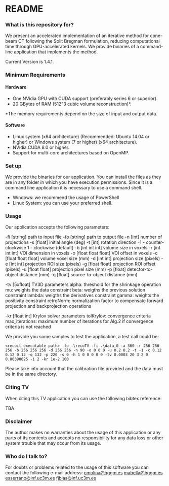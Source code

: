 # README #


### What is this repository for? ###
We present an accelerated implementation of an iterative method for cone-beam CT following the Split Bregman formulation, reducing computational time through GPU-accelerated kernels.
We provide binaries of a command-line application that implements the method. 


Current Version is 1.4.1. 


### Minimum Requirements ###

#### Hardware #####

* One NVidia GPU with CUDA support (preferably series 6 or superior).
* 20 GBytes of RAM (512^3 cubic volume reconstruction)*.

*The memory requirements depend on the size of input and output data. 

#### Software ####

* Linux system (x64 architecture) (Recommended: Ubuntu 14.04 or higher) or Windows system  (7 or higher) (x64 architecture).
* NVidia CUDA 8.0 or higher.
* Support for multi-core architectures based on OpenMP.

### Set up ###

We provide the binaries for our application. You can install the files as they are in any folder in which you have execution permissions. 
Since it is a command line application it is necessary to use a command shell. 

* Windows: we recommend the usage of PowerShell
* Linux System: you can use your preferred shell. 


### Usage ###

Our application accepts the following parameters: 

-fi [string]	path to input file
-fo [string]	path to output file
-n  [int]	number of projections
-s  [float]	initial angle (deg)
-t  [int]	rotation direction
  -1 - counter-clockwise
   1 - clockwise (default)
-b  [int int int]	volume size in voxels
-r  [int int int]	VOI dimension in voxels
-o  [float float float]	VOI offset in voxels
-c  [float float float]	volume voxel size (mm)
-d  [int int]	projection size (pixels)
-e  [int int]	projection ROI size (pixels)
-g  [float float]	projection ROI offset (pixels)
-u  [float float]	projection pixel size (mm)
-p  [float]	detector-to-object distance (mm)
-q  [float]	source-to-object distance (mm)

-tv [5xfloat] TV3D parameters
  alpha: threshold for the shrinkage operation
  mu: weights the data constraint
  beta: weigths the previous solution constraint
  lambda: weigths the derivatives constraint
  gamma: weights the positivity constraint
  retroNorm: normalization factor to compensate forward projection and backprojection operations

-kr [float int]	Krylov solver parameters
  tolKrylov: convergence criteria
  max_iterations: maximum number of iterations for Alg.2 if convergence criteria is not reached

We provide you some samples to test the application, a test call could be: 

```
<recoit executable path> -fo .\recoTV -fi .\data_0 -a 360 -r 256 256 256 -b 256 256 256 -d 256 256 -n 90 -o 0 0 0 -u 0.2 0.2 -t -1 -c 0.12 0.12 0.12 -q 132 -p 220 -s 0 -h 1 0 0 0 0 0 -tv 0.0003 20 3 2 0 0.00390625 -i 2 -kr 1e-2 100
```

Please take into account that the calibration file provided and the data must be in the same directory.

### Citing TV ###

When citing this TV application you can use the following bibtex reference: 

TBA

### Disclaimer ###

The author makes no warranties about the usage of this application or any parts of its contents and accepts no responsibility for any data loss or other system trouble that may occur from its usage.

### Who do I talk to? ###

For doubts or problems related to the usage of this software you can contact the following e-mail address:
cmolina@hggm.es
mabella@hggm.es 
esserrano@inf.uc3m.es
fjblas@inf.uc3m.es
